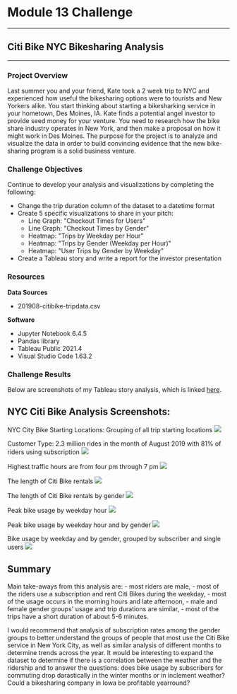 # Module 13 Challenge

---
## Citi Bike NYC Bikesharing Analysis
---

### Project Overview
Last summer you and your friend, Kate took a 2 week trip to NYC and experienced how useful the bikesharing options were to tourists and New Yorkers alike. You start thinking about starting a bikesharking service in your hometown, Des Moines, IA. Kate finds a potential angel investor to provide seed money for your venture. You need to research how the bike share industry operates in New York, and then make a proposal on how it might work in Des Moines. The purpose for the project is to analyze and visualize the data in order to build convincing evidence that the new bike-sharing program is a solid business venture.

### Challenge Objectives
Continue to develop your analysis and visualizations by completing the following:
- Change the trip duration column of the dataset to a datetime format
- Create 5 specific visualizations to share in your pitch:
    - Line Graph: "Checkout Times for Users"
    - Line Graph: "Checkout Times by Gender"
    - Heatmap: "Trips by Weekday per Hour"
    - Heatmap: "Trips by Gender (Weekday per Hour)"
    - Heatmap: "User Trips by Gender by Weekday"
- Create a Tableau story and write a report for the investor presentation

### Resources
**Data Sources**
- 201908-citibike-tripdata.csv

**Software**
- Jupyter Notebook 6.4.5
- Pandas library
- Tableau Public 2021.4
- Visual Studio Code 1.63.2

### Challenge Results
Below are screenshots of my Tableau story analysis, which is linked [here](https://public.tableau.com/views/NYCCitiBikeAugustAnalysis_16492034190480/NYCCitiBikeAugustAnalysis?:language=en-US&:display_count=n&:origin=viz_share_link).
## NYC Citi Bike Analysis Screenshots: 

NYC City Bike Starting Locations: Grouping of all trip starting locations
![](https://github.com/saraegregg/Mod14_Bikesharing/blob/main/images/story_p1.png)

Customer Type: 2.3 million rides in the month of August 2019 with 81% of riders using subscription
![](https://github.com/saraegregg/Mod14_Bikesharing/blob/main/images/story_p2.png)

Highest traffic hours are from four pm through 7 pm
![](https://github.com/saraegregg/Mod14_Bikesharing/blob/main/images/story_p3.png)

The length of Citi Bike rentals
![](https://github.com/saraegregg/Mod14_Bikesharing/blob/main/images/story_p4.png)

The length of Citi Bike rentals by gender
![](https://github.com/saraegregg/Mod14_Bikesharing/blob/main/images/story_p5.png)

Peak bike usage by weekday hour
![](https://github.com/saraegregg/Mod14_Bikesharing/blob/main/images/story_p6.png)

Peak bike usage by weekday hour and by gender
![](https://github.com/saraegregg/Mod14_Bikesharing/blob/main/images/story_p7.png)

Bike usage by weekday and by gender, grouped by subscriber and single users
![](https://github.com/saraegregg/Mod14_Bikesharing/blob/main/images/story_p8.png)

## Summary
Main take-aways from this analysis are:
     - most riders are male, 
     - most of the riders use a subscription and rent Citi Bikes during the weekday,
     - most of the usage occurs in the morning hours and late afternoon,
     - male and female gender groups' usage and trip durations are similar,
     - most of the trips have a short duration of about 5-6 minutes.

I would recommend that analysis of subscription rates among the gender groups to better understand the groups of people that most use the Citi Bike service in New York City, as well as similar analysis of different months to determine trends across the year. It would be interesting to expand the dataset to determine if there is a correlation between the weather and the ridership and to answer the questions: does bike usage by subscribers for commuting drop darastically in the winter months or in inclement weather? Could a bikesharing company in Iowa be profitable yearround?